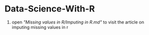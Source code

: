 # Data-Science-With-R
1. open _"Missing values in R/Imputing in R.md"_ to visit the article on imputing  missing values in r
